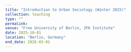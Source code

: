 ```yaml
---
title: "Introduction to Urban Sociology (Winter 2025)"
collection: teaching
type: ""
permalink: 
venue: "Free University of Berlin, JFK Institute"
date: 2025-10-01
location: "Berlin, Germany"
end_date: 2026-03-01
---
```



